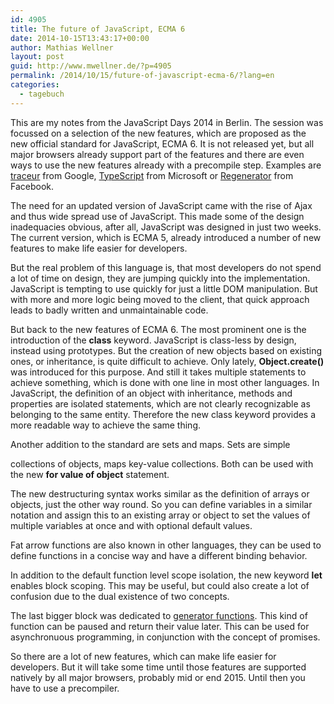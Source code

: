 ```yaml
---
id: 4905
title: The future of JavaScript, ECMA 6
date: 2014-10-15T13:43:17+00:00
author: Mathias Wellner
layout: post
guid: http://www.mwellner.de/?p=4905
permalink: /2014/10/15/future-of-javascript-ecma-6/?lang=en
categories:
  - tagebuch
---
```

This are my notes from the JavaScript Days 2014 in Berlin. The session was focussed on a selection of the new features, which are proposed as the new official standard for JavaScript, ECMA 6. It is not released yet, but all major browsers already support part of the features and there are even ways to use the new features already with a precompile step. Examples are [traceur](https://github.com/google/traceur-compiler) from Google, [TypeScript](http://www.typescriptlang.org/) from Microsoft or [Regenerator](https://facebook.github.io/regenerator/) from Facebook. 

The need for an updated version of JavaScript came with the rise of Ajax and thus wide spread use of JavaScript. This made some of the design inadequacies obvious, after all, JavaScript was designed in just two weeks. The current version, which is ECMA 5, already introduced a number of new features to make life easier for developers. 

But the real problem of this language is, that most developers do not spend a lot of time on design, they are jumping quickly into the implementation. JavaScript is tempting to use quickly for just a little DOM manipulation. But with more and more logic being moved to the client, that quick approach leads to badly written and unmaintainable code. 

But back to the new features of ECMA 6. The most prominent one is the introduction of the **class** keyword. JavaScript is class-less by design, instead using prototypes. But the creation of new objects based on existing ones, or inheritance, is quite difficult to achieve. Only lately, **Object.create()** was introduced for this purpose. And still it takes multiple statements to achieve something, which is done with one line in most other languages. In JavaScript, the definition of an object with inheritance, methods and properties are isolated statements, which are not clearly recognizable as belonging to the same entity. Therefore the new class keyword provides a more readable way to achieve the same thing. 

Another addition to the standard are sets and maps. Sets are simple
  
collections of objects, maps key-value collections. Both can be used with the new **for value of object** statement. 

The new destructuring syntax works similar as the definition of arrays or objects, just the other way round. So you can define variables in a similar notation and assign this to an existing array or object to set the values of multiple variables at once and with optional default values. 

Fat arrow functions are also known in other languages, they can be used to define functions in a concise way and have a different binding behavior. 

In addition to the default function level scope isolation, the new keyword **let** enables block scoping. This may be useful, but could also create a lot of confusion due to the dual existence of two concepts. 

The last bigger block was dedicated to [generator functions](http://en.wikipedia.org/wiki/Generator_(computer_programming)). This kind of function can be paused and return their value later. This can be used for asynchronuous programming, in conjunction with the concept of promises. 

So there are a lot of new features, which can make life easier for developers. But it will take some time until those features are supported natively by all major browsers, probably mid or end 2015. Until then you have to use a precompiler.